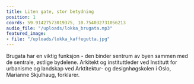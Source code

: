 ```yaml
---
title: Liten gate, stor betydning
position: 1
coords: 59.91427573019375, 10.754032731056213
audio_file: "/uploads/lokka_brugata.mp3"
featured_image:
- file: "/uploads/lokka_kaffegutta.jpg"
---
```


Brugata har en viktig funksjon - den binder sentrum av byen sammen
med de sentrale, østlige bydelene. Arkitekt og instituttleder ved Institutt for
urbanisme og landskap ved Arktitektur- og designhøgskolen i Oslo, Marianne Skjulhaug,
forklarer.